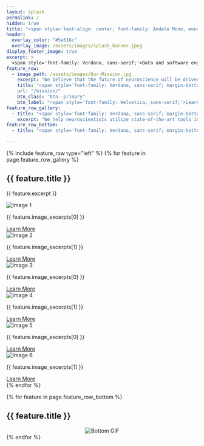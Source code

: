 ```yaml
---
layout: splash
permalink: /
hidden: true
title: "<span style='text-align: center; font-family: Andale Mono, monospace; font-stretch: ultra-condensed; margin-bottom: 10px; font-weight: normal;'>CATALYST</span><br><span style='text-align: center; font-family: Arial, sans-serif;'>NEURO</span>"
header:
  overlay_color: "#5e616c"
  overlay_image: /assets/images/splash_banner.jpeg
display_footer_image: true
excerpt: >
  <span style='font-family: Verdana, sans-serif;'>Data and software engineering solutions<br />for neuroscience labs</span>
feature_row:
  - image_path: /assets/images/Our-Mission.jpg 
    excerpt: "We believe that the future of neuroscience will be driven by collaboration between labs. Our mission is to develop channels of communication and distribution of resources between labs to enable exponential growth and innovation. We are at the forefront of this effort, shaping the way data, analysis and visualization tools are standardized and shared across the international community of systems neuroscientists. We ensure that these tools accelerate scientific discovery by working in parallel with neuroscientists and work with them to enhance the tools they already use."
    title: "<span style='font-family: Verdana, sans-serif; margin-bottom: 10px; font-weight: normal;'>Our <b>Mission</b></span>"
    url: "/mission/"
    btn_class: "btn--primary"
    btn_label: "<span style='font-family: Helvetica, sans-serif;'>Learn more</span>"
feature_row_gallery:
  - title: "<span style='font-family: Verdana, sans-serif; margin-bottom: 10px; font-weight: normal;'>Our <b>Portfolio</b></span>"
    excerpt: "We help neuroscientists utilize state-of-the-art tools in data analysis, visualization, organization, sharing, and publishing."
feature_row_bottom:
  - title: "<span style='font-family: Verdana, sans-serif; margin-bottom: 10px; font-weight: normal;'>Our <b>Reach</b></span>"

---
```


{% include feature_row type="left" %}
{% for feature in page.feature_row_gallery %}
  <div class="feature-row">
    <h2>{{ feature.title }}</h2>
    <p>{{ feature.excerpt }}</p>
    <div class="image-grid">
      <div class="image-grid-item">
        <img src="{{ '/assets/images/portfolio/slide-1.jpg' }}" alt="Image 1">
        <div class="image-overlay">
          <div class="image-overlay-content">
            <p>{{ feature.image_excerpts[0] }}</p>
            <a href="{{ '/project/dandi/' }}" class="btn {{ feature.btn_classes[0] }}">Learn More</a>
          </div>
        </div>
      </div>
      <div class="image-grid-item">
        <img src="{{ '/assets/images/portfolio/slide-2.jpg' }}" alt="Image 2">
        <div class="image-overlay">
          <div class="image-overlay-content">
            <p>{{ feature.image_excerpts[1] }}</p>
            <a href="{{ '/project/data-engineering-speech/' }}" class="btn {{ feature.btn_classes[1] }}">Learn More</a>
          </div>
        </div>
      </div>
      <div class="image-grid-item">
        <img src="{{ '/assets/images/portfolio/slide-3.jpg' }}" alt="Image 3">
        <div class="image-overlay">
          <div class="image-overlay-content">
            <p>{{ feature.image_excerpts[0] }}</p>
            <a href="{{ '/project/data-science-core/' }}" class="btn {{ feature.btn_classes[2] }}">Learn More</a>
          </div>
        </div>
      </div>
      <div class="image-grid-item">
        <img src="{{ '/assets/images/portfolio/slide-4.jpg' }}" alt="Image 4">
        <div class="image-overlay">
          <div class="image-overlay-content">
            <p>{{ feature.image_excerpts[1] }}</p>
            <a href="{{ '/project/data-standardization/' }}" class="btn {{ feature.btn_classes[3] }}">Learn More</a>
          </div>
        </div>
      </div>
      <div class="image-grid-item">
        <img src="{{ '/assets/images/portfolio/slide-5.jpg' }}" alt="Image 5">
        <div class="image-overlay">
          <div class="image-overlay-content">
            <p>{{ feature.image_excerpts[0] }}</p>
            <a href="{{ '/project/interactive-data/' }}" class="btn {{ feature.btn_classes[4] }}">Learn More</a>
          </div>
        </div>
      </div>
      <div class="image-grid-item">
        <img src="{{ '/assets/images/portfolio/slide-6.jpg' }}" alt="Image 6">
        <div class="image-overlay">
          <div class="image-overlay-content">
            <p>{{ feature.image_excerpts[1] }}</p>
            <a href="{{ '/project/nwb-dissemination/' }}" class="btn {{ feature.btn_classes[5] }}">Learn More</a>
          </div>
        </div>
      </div>
    </div>
  </div>
{% endfor %}

{% for feature in page.feature_row_bottom %}
  <div class="feature-row">
    <h2>{{ feature.title }}</h2>
    <div class="gif-container" style="display: flex; justify-content: center; align-items: center;">
      <img src="/assets/images/bottom.gif" alt="Bottom GIF">
    </div>
  </div>
{% endfor %}

